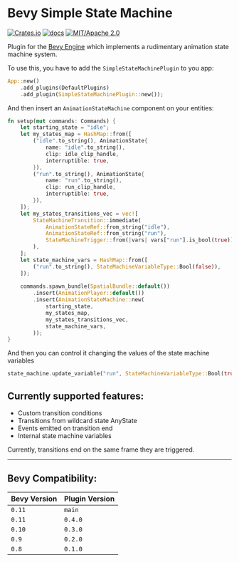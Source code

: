 # Bevy Simple State Machine

[![Crates.io](https://img.shields.io/crates/v/bevy-simple-state-machine)](https://crates.io/crates/bevy-simple-state-machine)
[![docs](https://docs.rs/bevy-simple-state-machine/badge.svg)](https://docs.rs/bevy-simple-state-machine/)
[![MIT/Apache 2.0](https://img.shields.io/badge/license-MIT%2FApache-blue.svg)](./LICENSE)

Plugin for the [Bevy Engine](https://bevyengine.org) which implements
a rudimentary animation state machine system.

To use this, you have to add the `SimpleStateMachinePlugin` to you app:

```rust
App::new()
    .add_plugins(DefaultPlugins)
    .add_plugin(SimpleStateMachinePlugin::new());
```

And then insert an `AnimationStateMachine` component on your entities:

```rust
fn setup(mut commands: Commands) {
    let starting_state = "idle";
    let my_states_map = HashMap::from([
        ("idle".to_string(), AnimationState{
            name: "idle".to_string(),
            clip: idle_clip_handle,
            interruptible: true,
        }),
        ("run".to_string(), AnimationState{
            name: "run".to_string(),
            clip: run_clip_handle,
            interruptible: true,
        }),
    ]);
    let my_states_transitions_vec = vec![
        StateMachineTransition::immediate(
            AnimationStateRef::from_string("idle"),
            AnimationStateRef::from_string("run"),
            StateMachineTrigger::from(|vars| vars["run"].is_bool(true)),
        ),
    ];
    let state_machine_vars = HashMap::from([
        ("run".to_string(), StateMachineVariableType::Bool(false)),    
    ]);
     
    commands.spawn_bundle(SpatialBundle::default())
        .insert(AnimationPlayer::default())
        .insert(AnimationStateMachine::new(
            starting_state,
            my_states_map,
            my_states_transitions_vec,
            state_machine_vars,
        ));
}
```

And then you can control it changing the values of the state machine variables
 
```rust
state_machine.update_variable("run", StateMachineVariableType::Bool(true));
```

## Currently supported features:

 - Custom transition conditions
 - Transitions from wildcard state AnyState
 - Events emitted on transition end
 - Internal state machine variables

Currently, transitions end on the same frame they are triggered.

---
## Bevy Compatibility:

| Bevy Version | Plugin Version       |
|--------------|----------------------|
| `0.11`       | `main`               |
| `0.11`       | `0.4.0`              |
| `0.10`       | `0.3.0`              |
| `0.9`        | `0.2.0`              |
| `0.8`        | `0.1.0`              |
